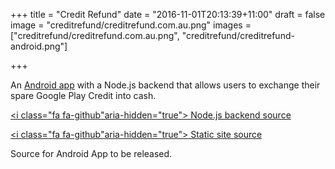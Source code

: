 +++
title = "Credit Refund"
date = "2016-11-01T20:13:39+11:00"
draft = false
image = "creditrefund/creditrefund.com.au.png"
images = ["creditrefund/creditrefund.com.au.png", "creditrefund/creditrefund-android.png"]

+++

An [Android app](https://creditrefund.com.au/) with a Node.js backend that allows users to exchange their
spare Google Play Credit into cash.

[<i class="fa fa-github"aria-hidden="true"></i> Node.js backend source](https://github.com/HoangPaul/creditrefund-api)

[<i class="fa fa-github"aria-hidden="true"></i> Static site source](https://github.com/HoangPaul/creditrefund-static)

Source for Android App to be released.